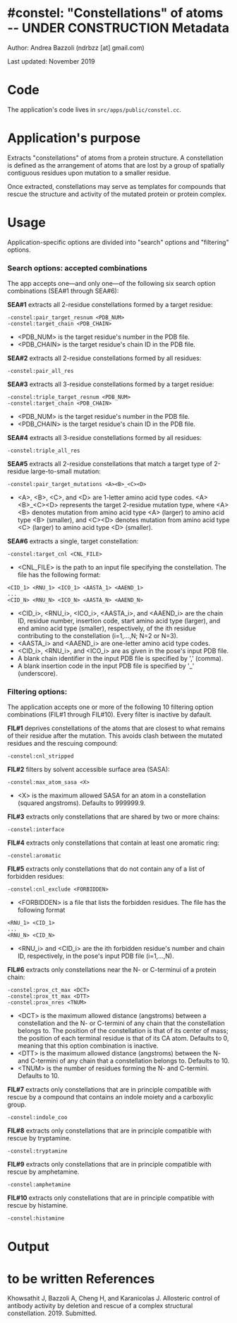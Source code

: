 #constel: "Constellations" of atoms -- UNDER CONSTRUCTION
Metadata
========

Author: Andrea Bazzoli (ndrbzz [at] gmail.com)

Last updated: November 2019

Code
====

The application's code lives in `src/apps/public/constel.cc`.

Application's purpose
===================
Extracts "constellations" of atoms from a protein structure. A constellation is defined as the arrangement of atoms that are lost by a group of spatially contiguous residues upon mutation to a smaller residue.

Once extracted, constellations may serve as templates for compounds that rescue the structure and activity of the mutated protein or protein complex.

Usage
=====
Application-specific options are divided into "search" options and "filtering" options.

### Search options: accepted combinations
The app accepts one—and only one—of the following six search option combinations (SEA#1 through SEA#6): 

**SEA#1** extracts all 2-residue constellations formed by a target residue:
````
-constel:pair_target_resnum <PDB_NUM>
-constel:target_chain <PDB_CHAIN>
````
* \<PDB_NUM\> is the target residue's number in the PDB file.
* \<PDB_CHAIN\> is the target residue's chain ID in the PDB file.

**SEA#2** extracts all 2-residue constellations formed by all residues:
````
-constel:pair_all_res
````

**SEA#3** extracts all 3-residue constellations formed by a target residue:
````
-constel:triple_target_resnum <PDB_NUM>
-constel:target_chain <PDB_CHAIN>
````
* \<PDB_NUM\> is the target residue's number in the PDB file.
* \<PDB_CHAIN\> is the target residue's chain ID in the PDB file.

**SEA#4** extracts all 3-residue constellations formed by all residues:
````
-constel:triple_all_res
````

**SEA#5** extracts all 2-residue constellations that match a target type of 2-residue large-to-small mutation: 
````
-constel:pair_target_mutations <A><B>_<C><D>
````
* \<A\>, \<B\>, \<C\>, and \<D\> are 1-letter amino acid type codes. \<A\>\<B\>\_\<C\>\<D\> represents the target 2-residue mutation type, where \<A\>\<B\> denotes mutation from amino acid type \<A\> (larger) to amino acid type \<B\> (smaller), and \<C\>\<D\> denotes mutation from amino acid type \<C\> (larger) to amino acid type \<D\>
(smaller).

**SEA#6** extracts a single, target constellation: 
````
-constel:target_cnl <CNL_FILE>
````
* \<CNL_FILE\> is the path to an input file specifying the constellation. The file has the following format:
````
<CID_1> <RNU_1> <ICO_1> <AASTA_1> <AAEND_1>
...
<CID_N> <RNU_N> <ICO_N> <AASTA_N> <AAEND_N>
````
* \<CID_i\>, \<RNU_i\>, \<ICO_i\>, \<AASTA_i\>, and \<AAEND_i\> are the chain ID, residue number, insertion code, start amino acid type (larger), and end amino acid type (smaller), respectively, of the ith residue contributing to the constellation (i=1,...,N; N=2 or N=3).
* \<AASTA_i\> and \<AAEND_i\> are one-letter amino acid type codes. 
* \<CID_i\>, \<RNU_i\>, and \<ICO_i\> are as given in the pose's input PDB file.
* A blank chain identifier in the input PDB file is specified by ',' (comma).
* A blank insertion code in the input PDB file is specified by '_' (underscore).

### Filtering options:
The application accepts one or more of the following 10 filtering option combinations (FIL#1 through FIL#10). Every filter is inactive by dafault.

**FIL#1** deprives constellations of the atoms that are closest to what remains of their residue after the mutation. This avoids clash between the mutated residues and the rescuing compound:
````
-constel:cnl_stripped
````

**FIL#2** filters by solvent accessible surface area (SASA):
````
-constel:max_atom_sasa <X>
````
* \<X\> is the maximum allowed SASA for an atom in a constellation (squared angstroms). Defaults to 999999.9.

**FIL#3** extracts only constellations that are shared by two or more chains: 
````
-constel:interface
````

**FIL#4** extracts only constellations that contain at least one aromatic ring:
````
-constel:aromatic
````

**FIL#5** extracts only constellations that do not contain any of a list of forbidden residues: 
````
-constel:cnl_exclude <FORBIDDEN>
````
* \<FORBIDDEN\> is a file that lists the forbidden residues. The file has the following format
````
<RNU_1> <CID_1> 
...
<RNU_N> <CID_N> 
````
* \<RNU_i\> and \<CID_i\> are the ith forbidden residue's number and chain ID, respectively, in the pose's input PDB file (i=1,...,N).

**FIL#6** extracts only constellations near the N- or C-terminui of a protein chain:
````
-constel:prox_ct_max <DCT>
-constel:prox_tt_max <DTT>
-constel:prox_nres <TNUM>
````
* \<DCT\> is the maximum allowed distance (angstroms) between a constellation and the N- or C-termini of any chain that the constellation belongs to. The position of the constellation is that of its center of mass; the position of each terminal residue is that of its CA atom. Defaults to 0, meaning that this option combination is inactive.
* \<DTT\> is the maximum allowed distance (angstroms) between the N- and C-termini of any chain that a constellation belongs to. Defaults to 10.
* \<TNUM\> is the number of residues forming the N- and C-termini. Defaults to 10.

**FIL#7** extracts only constellations that are in principle compatible with rescue by a compound that contains an indole moiety and a carboxylic group.
````
-constel:indole_coo
````

**FIL#8** extracts only constellations that are in principle compatible with rescue by tryptamine.
````
-constel:tryptamine
````

**FIL#9** extracts only constellations that are in principle compatible with rescue by amphetamine.
````
-constel:amphetamine
````

**FIL#10** extracts only constellations that are in principle compatible with rescue by histamine.
````
-constel:histamine
````

Output 
======
to be written
References
==========
Khowsathit J, Bazzoli A, Cheng H, and Karanicolas J. Allosteric control of antibody activity by
deletion and rescue of a complex structural constellation. 2019. Submitted.
